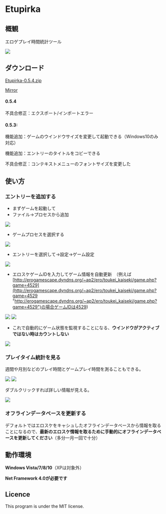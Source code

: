 # Etupirka

## 概観
エロゲプレイ時間統計ツール


![](http://i.imgur.com/upkcS2e.png)

## ダウンロード

[Etupirka-0.5.4.zip](http://etupirka.halcyons.org/download/Etupirka-0.5.4.zip "Etupirka-0.5.4.zip")

[Mirror](https://github.com/Aixile/Etupirka/releases "https://github.com/Aixile/Etupirka/releases")
#### 0.5.4
不具合修正：エクスポート/インポートエラー

#### 0.5.3:

機能追加：ゲームのウインドウサイズを変更して起動できる（Windows10のみ対応）

機能追加：エントリーのタイトルをコビーできる

不具合修正：コンテキストメニューのフォントサイズを変更した
 

## 使い方

### エントリーを追加する
- まずゲームを起動して
- ファイル->プロセスから追加

![](http://i.imgur.com/sSZoDEm.png)

- ゲームプロセスを選択する

![](http://i.imgur.com/LCg9JbT.png)

- エントリーを選択して->設定->ゲーム設定

![](http://i.imgur.com/lWmqFa0.png)

- エロスケゲームIDを入力してゲーム情報を自動更新　（例えば [http://erogamescape.dyndns.org/~ap2/ero/toukei_kaiseki/game.php?game=4529](http://erogamescape.dyndns.org/~ap2/ero/toukei_kaiseki/game.php?game=4529 "http://erogamescape.dyndns.org/~ap2/ero/toukei_kaiseki/game.php?game=4529")の場合ゲームIDは4529)


![](http://i.imgur.com/EgwoVnz.png) ![](http://i.imgur.com/uz8PaPR.png)

- これで自動的にゲーム状態を監視することになる、**ウインドウがアクティブではない時はカウントしない**


![](http://i.imgur.com/8UQCxx9.png)

### プレイタイム統計を見る
週間や月別などのプレイ時間とゲームプレイ時間を測ることもできる。


![](http://i.imgur.com/XqKcN4n.png) ![](http://i.imgur.com/1A5EK0D.png)


ダブルクリックすれば詳しい情報が見える。


![](http://i.imgur.com/GQlg57S.png)


### オフラインデータベースを更新する
デフォルトではエロスケをキャシュしたオフラインデータベースから情報を取ることになるので、**最新のエロスケ情報を取るために手動的にオフラインデータベースを更新してください**（多分一月一回で十分）




## 動作環境
**Windows Vista/7/8/10**（XPは対象外）

**Net Framework 4.0が必要です**

## Licence
This program is under the MIT license.
